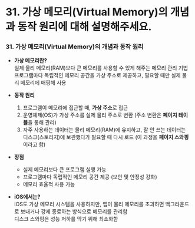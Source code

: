 #  31. 가상 메모리(Virtual Memory)의 개념과 동작 원리에 대해 설명해주세요.

### 31. 가상 메모리(Virtual Memory)의 개념과 동작 원리

- **가상 메모리란?**  
    실제 물리 메모리(RAM)보다 큰 메모리를 사용할 수 있게 해주는 메모리 관리 기법  
    프로그램마다 독립적인 메모리 공간을 가상 주소로 제공하고, 필요할 때만 실제 물리 메모리에 매핑해 사용  

- **동작 원리**  
    1. 프로그램이 메모리에 접근할 때, **가상 주소**로 접근  
    2. 운영체제(OS)가 가상 주소를 실제 물리 주소로 변환 (주소 변환은 **페이지 테이블**을 통해 관리)  
    3. 자주 사용하는 데이터는 물리 메모리(RAM)에 유지하고, 잘 안 쓰는 데이터는 디스크(스토리지)에 보관했다가 필요할 때 다시 로드 (이 과정을 **페이지 스와핑**이라고 함)  

- **장점**  
    - 실제 메모리보다 큰 프로그램 실행 가능  
    - 프로그램마다 독립적인 메모리 공간 제공 (보안 및 안정성 강화)  
    - 메모리 효율적 사용 가능  

- **iOS에서는?**  
    iOS도 가상 메모리 시스템을 사용하지만, 앱이 물리 메모리를 초과하면 백그라운드로 보내거나 강제 종료하는 방식으로 메모리를 관리함  
    디스크 스와핑은 성능 저하를 막기 위해 최소화함  
